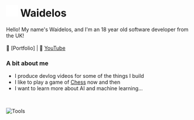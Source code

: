 # <img src="/client/public/img/twigwhite.png" alt="🦌" height="32"> Waidelos

Hello! My name's Waidelos, and I'm an 18 year old software developer from the UK!
<br><br>
📑 [Portfolio] | 🎥 [YouTube](https://www.youtube.com/@waideloss)

### A bit about me
- I produce devlog videos for some of the things I build
- I like to play a game of [Chess](https://www.chess.com/member/kurobaaka) now and then
- I want to learn more about AI and machine learning...

<br>

![Tools](https://skillicons.dev/icons?i=py,ts,react,pr)
